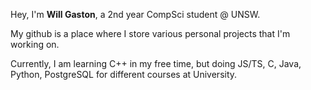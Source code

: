 Hey, I'm **Will Gaston**, a 2nd year CompSci student @ UNSW.

My github is a place where I store various personal projects that I'm working on.

Currently, I am learning C++ in my free time, but doing JS/TS, C, Java, Python, PostgreSQL for different courses at University.
